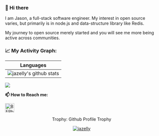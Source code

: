 ### 👋 Hi there

I am Jason, a full-stack software engineer. My interest in open source varies, but primarily is in node.js and data-structure library like Redis.

My journey to open source merely started and you will see me more being active across communities.


### 📈 My Activity Graph:
| Languages                                                                                                                        |
|---------------------------------------------------------------------------------------------------------------------------|
| ![jazelly's github stats](https://github-readme-stats.vercel.app/api/top-langs/?username=jazelly&theme=radical&layout=compact) |


<img src="https://github-readme-streak-stats.herokuapp.com/?user=jazelly"></img>


**📫 How to Reach me:**
<p align="left">
<a href="https://linkedin.com/in/jazelly" target="blank"><img align="center" src="https://raw.githubusercontent.com/BEPb/BEPb/master/assets/linkedin.svg" alt="BEPb" height="30" width="30" /></a>
</p>


<div align="center">
<summary>Trophy: Github Profile Trophy</summary>
</div>

<p align="center"> 
<a href="https://github.com/ryo-ma/github-profile-trophy"><img src="https://github-profile-trophy.vercel.app/?username=jazelly" alt="jazelly" /></a>
</p>
